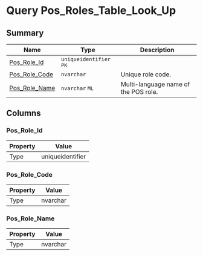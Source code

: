 # Query Pos_Roles_Table_Look_Up


## Summary

| Name | Type | Description |
| - | - | --- |
|[Pos_Role_Id](#pos_role_id)|`uniqueidentifier` `PK`||
|[Pos_Role_Code](#pos_role_code)|`nvarchar` |Unique role code.|
|[Pos_Role_Name](#pos_role_name)|`nvarchar` `ML`|Multi-language name of the POS role.|

## Columns

### Pos_Role_Id

| Property | Value |
| - | - |
|Type|uniqueidentifier|

### Pos_Role_Code

| Property | Value |
| - | - |
|Type|nvarchar|

### Pos_Role_Name

| Property | Value |
| - | - |
|Type|nvarchar|


